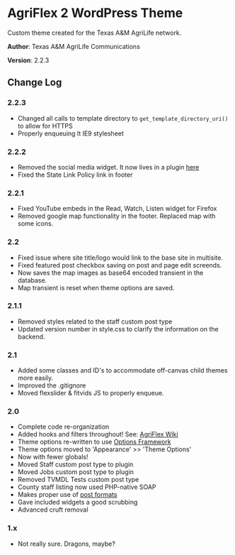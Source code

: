 # AgriFlex 2 WordPress Theme

Custom theme created for the Texas A&M AgriLife network.

__Author__: Texas A&M AgriLife Communications

__Version__: 2.2.3

## Change Log

### 2.2.3

- Changed all calls to template directory to `get_template_directory_uri()` to allow for HTTPS
- Properly enqueuing lt IE9 stylesheet

### 2.2.2

- Removed the social media widget. It now lives in a plugin [here][4]
- Fixed the State Link Policy link in footer

### 2.2.1

- Fixed YouTube embeds in the Read, Watch, Listen widget for Firefox
- Removed google map functionality in the footer. Replaced map with some icons.

### 2.2

- Fixed issue where site title/logo would link to the base site in multisite.
- Fixed featured post checkbox saving on post and page edit screends.
- Now saves the map images as base64 encoded transient in the database.
- Map transient is reset when theme options are saved.

### 2.1.1

- Removed styles related to the staff custom post type
- Updated version number in style.css to clarify the information on the backend.

### 2.1

- Added some classes and ID's to accommodate off-canvas child themes more easily.
- Improved the .gitignore
- Moved flexslider & fitvids JS to properly enqueue.


### 2.0

- Complete code re-organization
- Added hooks and filters throughout! See: [AgriFlex Wiki][3]
- Theme options re-written to use [Options Framework][1]
- Theme options moved to 'Appearance' >> 'Theme Options'
- Now with fewer globals!
- Moved Staff custom post type to plugin
- Moved Jobs custom post type to plugin
- Removed TVMDL Tests custom post type
- County staff listing now used PHP-native SOAP
- Makes proper use of [post formats][2] 
- Gave included widgets a good scrubbing
- Advanced cruft removal

### 1.x

- Not really sure. Dragons, maybe?


[1]:https://github.com/devinsays/options-framework-theme
[2]:http://codex.wordpress.org/Post_Formats
[3]:https://github.com/AgriLife/AgriFlex/wiki
[4]:https://github.com/AgriLife/AgriLife-Social-Media